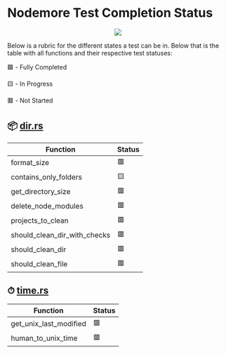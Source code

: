 # Nodemore Test Completion Status

<p align="center">
  <img src="https://rustacean.net/assets/cuddlyferris.png">
</p>

Below is a rubric for the different states a test can be in. Below that is the table with all functions and their respective test statuses:


🟩 - Fully Completed 

🟨 - In Progress 

🟥 - Not Started 
## 📦 [dir.rs](https://github.com/WillKirkmanM/nodemore/blob/main/src/dir.rs)
| **Function**                 | **Status** |
|------------------------------|------------|
| format_size                  | 🟥          |
| contains_only_folders        | 🟨          |
| get_directory_size           | 🟥          |
| delete_node_modules          | 🟥          |
| projects_to_clean            | 🟥          |
| should_clean_dir_with_checks | 🟥          |
| should_clean_dir             | 🟥          |
| should_clean_file            | 🟥          |

## ⏱  [time.rs](https://github.com/WillKirkmanM/nodemore/blob/main/src/time.rs)
| **Function**           | **Status** |
|------------------------|------------|
| get_unix_last_modified | 🟥          |
| human_to_unix_time     | 🟥          |

